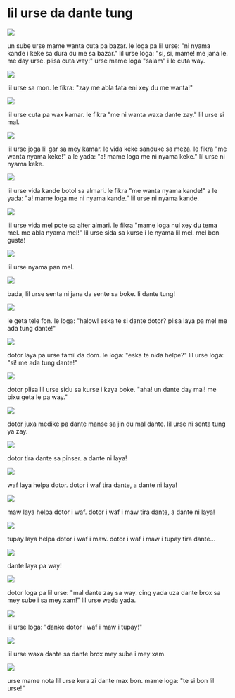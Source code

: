# lil urse da dante tung

![](http://www.pandunia.info/pandunia/barudant/baru_01.png)

un sube urse mame wanta cuta pa bazar.
le loga pa lil urse: "ni nyama kande i keke sa dura du me sa bazar."
lil urse loga: "si, si, mame! me jana le. me day urse. plisa cuta way!"
urse mame loga "salam" i le cuta way.

![](http://www.pandunia.info/pandunia/barudant/baru_02.png)

lil urse sa mon. le fikra: "zay me abla fata eni xey du me wanta!"

![](http://www.pandunia.info/pandunia/barudant/baru_03.png)

lil urse cuta pa wax kamar. le fikra "me ni wanta waxa dante zay."
lil urse si mal.

![](http://www.pandunia.info/pandunia/barudant/baru_04.png)

lil urse joga lil gar sa mey kamar. le vida keke sanduke sa meza.
le fikra "me wanta nyama keke!" a le yada: "a! mame loga me ni nyama keke."
lil urse ni nyama keke.

![](http://www.pandunia.info/pandunia/barudant/baru_05.png)

lil urse vida kande botol sa almari. le fikra "me wanta nyama kande!"
a le yada: "a! mame loga me ni nyama kande." lil urse ni nyama kande.

![](http://www.pandunia.info/pandunia/barudant/baru_06.png)

lil urse vida mel pote sa alter almari. le fikra
"mame loga nul xey du tema mel. me abla nyama mel!"
lil urse sida sa kurse i le nyama lil mel. mel bon gusta!

![](http://www.pandunia.info/pandunia/barudant/baru_07.png)

lil urse nyama pan mel.

![](http://www.pandunia.info/pandunia/barudant/baru_08.png)

bada, lil urse senta ni jana da sente sa boke. li dante tung!

![](http://www.pandunia.info/pandunia/barudant/baru_09.png)

le geta tele fon. le loga: "halow! eska te si dante dotor? plisa laya pa me! me ada tung dante!"

![](http://www.pandunia.info/pandunia/barudant/baru_10.png)

dotor laya pa urse famil da dom. le loga: "eska te nida helpe?"
lil urse loga: "si! me ada tung dante!"

![](http://www.pandunia.info/pandunia/barudant/baru_11.png)

dotor plisa lil urse sidu sa kurse i kaya boke.
"aha! un dante day mal! me bixu geta le pa way."

![](http://www.pandunia.info/pandunia/barudant/baru_12.png)

dotor juxa medike pa dante manse sa jin du mal dante. lil urse ni senta tung ya zay.

![](http://www.pandunia.info/pandunia/barudant/baru_13.png)

dotor tira dante sa pinser. a dante ni laya!

![](http://www.pandunia.info/pandunia/barudant/baru_14.png)

waf laya helpa dotor. dotor i waf tira dante, a dante ni laya!

![](http://www.pandunia.info/pandunia/barudant/baru_15.png)

maw laya helpa dotor i waf. dotor i waf i maw tira dante, a dante ni laya!

![](http://www.pandunia.info/pandunia/barudant/baru_16.png)

tupay laya helpa dotor i waf i maw. dotor i waf i maw i tupay tira dante...

![](http://www.pandunia.info/pandunia/barudant/baru_17.png)

dante laya pa way!

![](http://www.pandunia.info/pandunia/barudant/baru_18.png)

dotor loga pa lil urse: "mal dante zay sa way.
cing yada uza dante brox sa mey sube i sa mey xam!"
lil urse wada yada.

![](http://www.pandunia.info/pandunia/barudant/baru_19.png)

lil urse loga: "danke dotor i waf i maw i tupay!"

![](http://www.pandunia.info/pandunia/barudant/baru_20.png)

lil urse waxa dante sa dante brox mey sube i mey xam.

![](http://www.pandunia.info/pandunia/barudant/baru_21.png)

urse mame nota lil urse kura zi dante max bon.
mame loga: "te si bon lil urse!"


